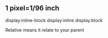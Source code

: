 <!-- Absolute Unit and Relative Unit -->
<!-- Absolute means chipak gaya they doesnot think at all which type of screen they receive they are as it is fixed not responsive -->

<!-- Absolute: px,in,cm,mm
Relative:%,vw,vh,em,rem -->

## 1 pixel=1/96 inch




<!-- Difference Between Display Property -->
display:inline-block
display:inline
display:block



Relative means it relate to your parent

